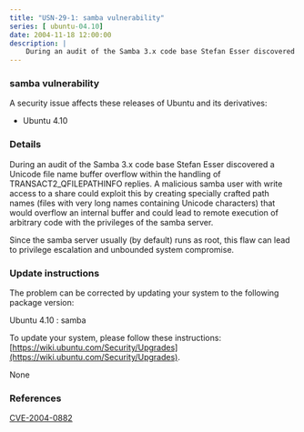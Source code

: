```yaml
---
title: "USN-29-1: samba vulnerability"
series: [ ubuntu-04.10]
date: 2004-11-18 12:00:00
description: |
    During an audit of the Samba 3.x code base Stefan Esser discovered a Unicode file name buffer overflow within the handling of TRANSACT2_QFILEPATHINFO replies. A malicious samba user with write access to a share could exploit this by creating specially crafted path names (files with very long names containing Unicode characters) that would overflow an internal buffer and could lead to remote execution of arbitrary code with the privileges of the samba server.
--- 
```

 
### samba vulnerability

A security issue affects these releases of Ubuntu and its derivatives:

* Ubuntu 4.10

### Details

During an audit of the Samba 3.x code base Stefan Esser discovered a Unicode file name buffer overflow within the handling of TRANSACT2_QFILEPATHINFO replies. A malicious samba user with write access to a share could exploit this by creating specially crafted path names (files with very long names containing Unicode characters) that would overflow an internal buffer and could lead to remote execution of arbitrary code with the privileges of the samba server.

Since the samba server usually (by default) runs as root, this flaw can lead to privilege escalation and unbounded system compromise.

### Update instructions

The problem can be corrected by updating your system to the following package version:

Ubuntu 4.10
 : samba 

To update your system, please follow these instructions: [https://wiki.ubuntu.com/Security/Upgrades](https://wiki.ubuntu.com/Security/Upgrades).

None

### References

 [CVE-2004-0882](http://people.ubuntu.com/~ubuntu-security/cve/CVE-2004-0882)
 
